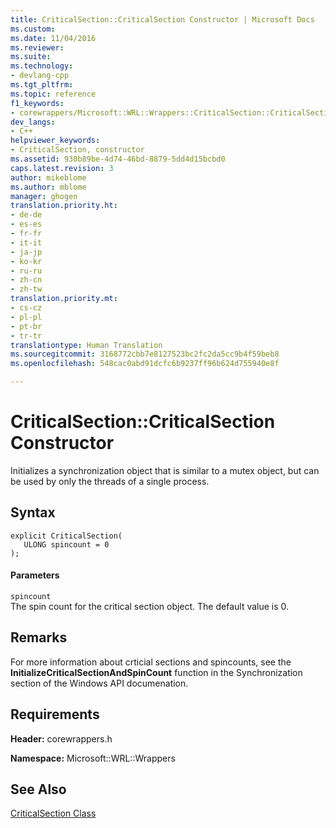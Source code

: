 ```yaml
---
title: CriticalSection::CriticalSection Constructor | Microsoft Docs
ms.custom: 
ms.date: 11/04/2016
ms.reviewer: 
ms.suite: 
ms.technology:
- devlang-cpp
ms.tgt_pltfrm: 
ms.topic: reference
f1_keywords:
- corewrappers/Microsoft::WRL::Wrappers::CriticalSection::CriticalSection
dev_langs:
- C++
helpviewer_keywords:
- CriticalSection, constructor
ms.assetid: 930b89be-4d74-46bd-8879-5dd4d15bcbd0
caps.latest.revision: 3
author: mikeblome
ms.author: mblome
manager: ghogen
translation.priority.ht:
- de-de
- es-es
- fr-fr
- it-it
- ja-jp
- ko-kr
- ru-ru
- zh-cn
- zh-tw
translation.priority.mt:
- cs-cz
- pl-pl
- pt-br
- tr-tr
translationtype: Human Translation
ms.sourcegitcommit: 3168772cbb7e8127523bc2fc2da5cc9b4f59beb8
ms.openlocfilehash: 548cac0abd91dcfc6b9237ff96b624d755940e8f

---
```

# CriticalSection::CriticalSection Constructor
Initializes a synchronization object that is similar to a mutex object, but can be used by only the threads of a single process.  
  
## Syntax  
  
```  
explicit CriticalSection(  
   ULONG spincount = 0  
);  
```  
  
#### Parameters  
 `spincount`  
 The spin count for the critical section object. The default value is 0.  
  
## Remarks  
 For more information about crticial sections and spincounts, see the **InitializeCriticalSectionAndSpinCount** function in the Synchronization section of the Windows API documenation.  
  
## Requirements  
 **Header:** corewrappers.h  
  
 **Namespace:** Microsoft::WRL::Wrappers  
  
## See Also  
 [CriticalSection Class](../windows/criticalsection-class.md)


<!--HONumber=Jan17_HO1-->



